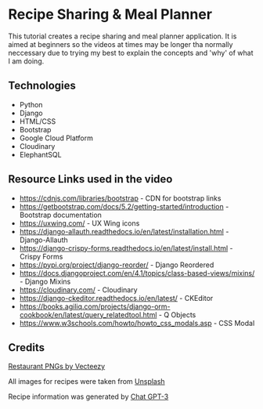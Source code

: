 # Recipe Sharing & Meal Planner

This tutorial creates a recipe sharing and meal planner application. It is aimed at beginners so the videos at times may be longer tha normally neccessary due to trying my best to explain the concepts and 'why' of what I am doing.

## Technologies

* Python
* Django
* HTML/CSS
* Bootstrap
* Google Cloud Platform
* Cloudinary
* ElephantSQL

## Resource Links used in the video

* https://cdnjs.com/libraries/bootstrap - CDN for bootstrap links
* https://getbootstrap.com/docs/5.2/getting-started/introduction - Bootstrap documentation
* https://uxwing.com/ - UX Wing icons
* https://django-allauth.readthedocs.io/en/latest/installation.html - Django-Allauth
* https://django-crispy-forms.readthedocs.io/en/latest/install.html - Crispy Forms
* https://pypi.org/project/django-reorder/ - Django Reordered
* https://docs.djangoproject.com/en/4.1/topics/class-based-views/mixins/ - Django Mixins
* https://cloudinary.com/ - Cloudinary
* https://django-ckeditor.readthedocs.io/en/latest/ - CKEditor
* https://books.agiliq.com/projects/django-orm-cookbook/en/latest/query_relatedtool.html - Q Objects
* https://www.w3schools.com/howto/howto_css_modals.asp - CSS Modal

## Credits

<a href="https://www.vecteezy.com/free-png/restaurant">Restaurant PNGs by Vecteezy</a>

All images for recipes were taken from [Unsplash](https://unsplash.com/license)

Recipe information was generated by [Chat GPT-3](https://chat.openai.com/chat)